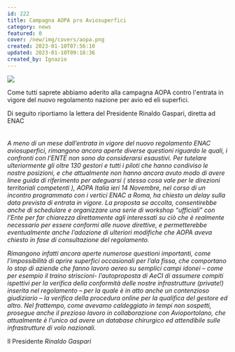 ```yaml
---
id: 222
title: Campagna AOPA pro Aviosuperfici
category: news
featured: 0
cover: /new/img/covers/aopa.png
created: 2023-01-10T07:56:10
updated: 2023-01-10T09:18:36
created_by: Ignazio
---
```


<img class="float-start mr-3 max-w-[300px]" src="/new/img/stories/2023-01-aopa-pro-aviosuperfici.jpg"/>

Come tutti saprete abbiamo aderito alla campagna AOPA contro l'entrata in vigore del nuovo regolamento nazione per avio ed eli superfici.

Di seguito riportiamo la lettera del Presidente Rinaldo Gaspari, diretta ad ENAC<br />
<br />
<br />
_A meno di un mese dall’entrata in vigore del nuovo regolamento ENAC aviosuperfici, rimangono ancora aperte diverse questioni riguardo le quali, i confronti con l’ENTE non sono da considerarsi esaustivi. Per tutelare ulteriormente gli oltre 130 gestori e tutti i piloti che hanno condiviso le nostre posizioni, e che attualmente non hanno ancora avuto modo di avere linee guida di riferimento per adeguarsi ( stessa cosa vale per le direzioni territoriali competenti ), AOPA Italia ieri 14 Novembre, nel corso di un incontro programmato con i vertici ENAC a Roma, ha chiesto un delay sulla data prevista di entrata in vigore. La proposta se accolta, consentirebbe anche di schedulare e organizzare una serie di workshop “ufficiali” con l’Ente per far chiarezza direttamente agli interessati su ciò che è realmente necessario per essere conformi alle nuove direttive, e permetterebbe eventualmente anche l’adozione di ulteriori modifiche che AOPA aveva chiesto in fase di consultazione del regolamento._

_Rimangono infatti ancora aperte numerose questioni importanti, come l’impossibilità di aprire superfici occasionali per l’ala fissa, che comportano lo stop di aziende che fanno lavoro aereo su semplici campi idonei – come per esempio il traino striscioni- l’autoproposta di AeCI di assumere compiti ispettivi per la verifica della conformità delle nostre infrastrutture (private!) inserita nel regolamento – per la quale è in atto anche un contenzioso giudiziario – la verifica della procedura online per la qualifica del gestore ed altro. Nel frattempo, come avevamo caldeggiato in tempi non sospetti, prosegue anche il prezioso lavoro in collaborazione con Avioportolano, che attualmente è l’unico ad avere un database chirurgico ed attendibile sulle infrastrutture di volo nazionali._

Il Presidente
_Rinaldo Gaspari_

</div>
